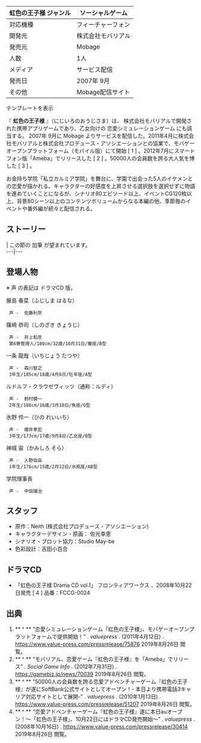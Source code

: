 虹色の王子様  ジャンル  |  ソーシャルゲーム   
---|---  
対応機種  |  フィーチャーフォン   
開発元  |  株式会社モバリアル   
発売元  |  Mobage   
人数  |  1人   
メディア  |  サービス配信   
発売日  |  2007年  9月   
その他  |  Mobage配信サイト   
テンプレートを表示  
  
『 **虹色の王子様** 』（にじいろのおうじさま）は、 株式会社モバリアルで開発された携帯アプリゲームであり、乙女向けの  恋愛シミュレーションゲーム
にも該当する。  2007年  9月に  Mobage
よりサービスを配信した。2011年4月に株式会社モバリアルと株式会社プロデュース・アソシエーションとの協業で、モバゲーオープンプラットフォーム（モバイル版）にて開始
[  1  ]  。2012年7月にスマートフォン版「Ameba」でリリースした  [  2  ]  。50000人の会員数を誇る大人気を博した  [  3
]  。

お金持ち学院「私立カルミア学院」を舞台に、学園で出会った5人のイケメンとの恋愛が描かれる。キャラクターの好感度を上昇させる選択肢を選択せずに物語を進めていくことになるが、シナリオ80エピソード以上、イベントCG120枚以上、背景80シーン以上のコンテンツボリュームからなる本編の他、季節毎のイベントや番外編が続々と配信される。

##  ストーリー



|  この節の  加筆  が望まれています。  
---|---  
  
##  登場人物



※  声  の表記は  ドラマCD  版。

藤島 春菜（ふじしま はるな）

     声 -  佐藤利奈 
篠崎 恭司（しのざき きょうじ）

     声 -  井上和彦 
     第6寮管理人/180cm/32歳/10月31日/蠍座/B型 
一条 龍哉（いちじょう たつや）

     声 -  森川智之 
     3年生/185cm/18歳/4月6日/牡羊座/A型 
ルドルフ・クラウゼヴィッツ（通称：ルディ）

     声 -  鈴村健一 
     2年生/188cm/16歳/3月10日/魚座/O型 
氷野 伶一（ひの れいいち）

     声 -  櫻井孝宏 
     3年生/173cm/17歳/9月8日/乙女座/B型 
神城 宙（かみしろ そら）

     声 -  入野自由 
     1年生/178cm/15歳/2月12日/水瓶座/AB型 
学院理事長

     声 -  中田譲治 

##  スタッフ



  * 原作：Neith (株式会社プロデュース・アソシエーション) 
  * キャラクターデザイン・原画：  佐光幸恵 
  * シナリオ・プロット協力：Studio May-be 
  * 色彩設計：吉田小百合 

##  ドラマCD



  * 「虹色の王子様 Drama CD vol.1」  フロンティアワークス  、2008年10月22日発売  [  4  ]  品番：FCCG-0024 

##  出典



  1. ** ^  ** “恋愛シミュレーションゲーム「虹色の王子様」、モバゲーオープンプラットフォームで提供開始！”  . _valuepress_ . (2011年4月12日)  .  https://www.value-press.com/pressrelease/75876  2019年8月26日  閲覧。 
  2. ** ^  ** “モバリアル、恋愛ゲーム『虹色の王子様』を「Ameba」でリリース”  . _Social Game Info_ . (2012年7月31日)  .  https://gamebiz.jp/news/70039  2019年8月26日  閲覧。 
  3. ** ^  ** “50000人の会員数を誇る恋愛アドベンチャーゲーム『虹色の王子様』が遂にSoftBank公式サイトとしてオープン！- 本日より携帯電話3キャリア対応サイトとして展開-”  . _valuepress_ . (2010年1月13日)  .  https://www.value-press.com/pressrelease/51207  2019年8月26日  閲覧。 
  4. ** ^  ** “恋愛アドベンチャーゲーム『虹色の王子様』遂に本日auオープン！〜「虹色の王子様」、10月22日にはドラマCD発売開始〜”  . _valuepress_ . (2008年10月16日)  .  https://www.value-press.com/pressrelease/30414  2019年8月26日  閲覧。 

